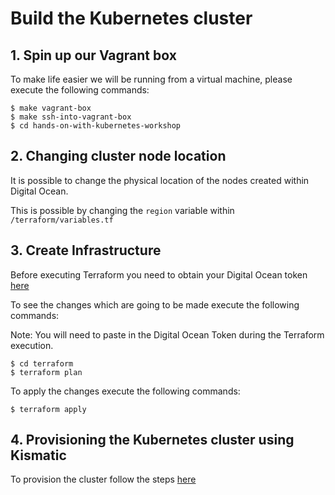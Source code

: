 # Build the Kubernetes cluster

## 1. Spin up our Vagrant box

To make life easier we will be running from a virtual machine, please execute the following commands:

```
$ make vagrant-box
$ make ssh-into-vagrant-box
$ cd hands-on-with-kubernetes-workshop
```

## 2. Changing cluster node location

It is possible to change the physical location of the nodes created within Digital Ocean.

This is possible by changing the `region` variable within `/terraform/variables.tf`

## 3. Create Infrastructure

Before executing Terraform you need to obtain your Digital Ocean token [here](https://cloud.digitalocean.com/settings/api/tokens)

To see the changes which are going to be made execute the following commands:

Note: You will need to paste in the Digital Ocean Token during the Terraform execution.

```
$ cd terraform
$ terraform plan
```

To apply the changes execute the following commands:

```
$ terraform apply
```

## 4. Provisioning the Kubernetes cluster using Kismatic

To provision the cluster follow the steps [here](4-accessing-the-bootstrap-node.md)